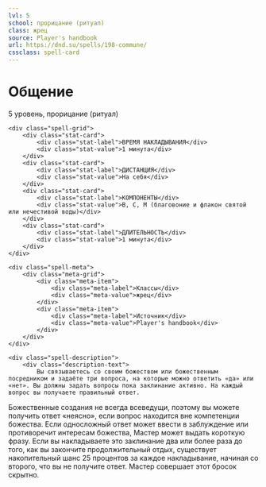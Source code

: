 ```yaml
---
lvl: 5
school: прорицание (ритуал)
class: жрец
source: Player's handbook
url: https://dnd.su/spells/198-commune/
cssclass: spell-card
---
```


<div class="spell-container">
    <div class="spell-header">
        <h1 class="spell-name">Общение</h1>
        <div class="spell-level">5 уровень, прорицание (ритуал)</div>
    </div>
    
    <div class="spell-grid">
        <div class="stat-card">
            <div class="stat-label">ВРЕМЯ НАКЛАДЫВАНИЯ</div>
            <div class="stat-value">1 минута</div>
        </div>
        <div class="stat-card">
            <div class="stat-label">ДИСТАНЦИЯ</div>
            <div class="stat-value">На себя</div>
        </div>
        <div class="stat-card">
            <div class="stat-label">КОМПОНЕНТЫ</div>
            <div class="stat-value">В, С, М (благовоние и флакон святой или нечестивой воды)</div>
        </div>
        <div class="stat-card">
            <div class="stat-label">ДЛИТЕЛЬНОСТЬ</div>
            <div class="stat-value">1 минута</div>
        </div>
    </div>
    
    <div class="spell-meta">
        <div class="meta-grid">
            <div class="meta-item">
                <div class="meta-label">Классы</div>
                <div class="meta-value">жрец</div>
            </div>
            <div class="meta-item">
                <div class="meta-label">Источник</div>
                <div class="meta-value">Player's handbook</div>
            </div>
        </div>
    </div>
    
    <div class="spell-description">
        <div class="description-text">
            Вы связываетесь со своим божеством или божественным посредником и задаёте три вопроса, на которые можно ответить «да» или «нет». Вы должны задать вопросы пока заклинание активно. На каждый вопрос вы получаете правильный ответ.
Божественные создания не всегда всеведущи, поэтому вы можете получить ответ «неясно», если вопрос находится вне компетенции божества. Если односложный ответ может ввести в заблуждение или противоречит интересам божества, Мастер может выдать короткую фразу.
Если вы накладываете это заклинание два или более раза до того, как вы закончите продолжительный отдых, существует накопительный шанс 25 процентов за каждое накладывание, начиная со второго, что вы не получите ответ. Мастер совершает этот бросок скрытно.
        </div>
    </div>
</div>